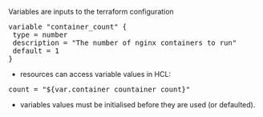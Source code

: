 
Variables are inputs to the terraform configuration 

<pre class="file" data-filename="variables.tf" data-target="replace">variable "container_count" {
 type = number
 description = "The number of nginx containers to run"
 default = 1
}
</pre>

* resources can access variable values in HCL:
<pre>count = "${var.container_countainer_count}"</pre>

* variables values must be initialised before they are used (or defaulted).